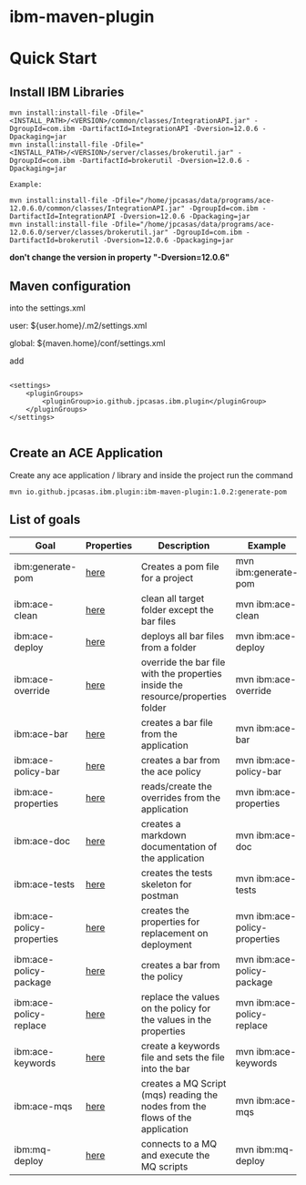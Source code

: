 # ibm-maven-plugin

# Quick Start

## Install IBM Libraries

```
mvn install:install-file -Dfile="<INSTALL_PATH>/<VERSION>/common/classes/IntegrationAPI.jar" -DgroupId=com.ibm -DartifactId=IntegrationAPI -Dversion=12.0.6 -Dpackaging=jar
mvn install:install-file -Dfile="<INSTALL_PATH>/<VERSION>/server/classes/brokerutil.jar" -DgroupId=com.ibm -DartifactId=brokerutil -Dversion=12.0.6 -Dpackaging=jar

Example:

mvn install:install-file -Dfile="/home/jpcasas/data/programs/ace-12.0.6.0/common/classes/IntegrationAPI.jar" -DgroupId=com.ibm -DartifactId=IntegrationAPI -Dversion=12.0.6 -Dpackaging=jar
mvn install:install-file -Dfile="/home/jpcasas/data/programs/ace-12.0.6.0/server/classes/brokerutil.jar" -DgroupId=com.ibm -DartifactId=brokerutil -Dversion=12.0.6 -Dpackaging=jar

```
**don't change the version  in property "-Dversion=12.0.6"**

## Maven configuration

into the settings.xml 

user:   ${user.home}/.m2/settings.xml

global: ${maven.home}/conf/settings.xml

add
```

<settings>
    <pluginGroups>
        <pluginGroup>io.github.jpcasas.ibm.plugin</pluginGroup>
    </pluginGroups>
</settings>


```

## Create an ACE Application

Create any ace application / library and inside the project run the command

```
mvn io.github.jpcasas.ibm.plugin:ibm-maven-plugin:1.0.2:generate-pom

```

## List of goals

| Goal                      | Properties                           | Description                                                                     | Example                       |
| ------------------------- | ------------------------------------ | ------------------------------------------------------------------------------- | ----------------------------- |
| ibm:generate-pom          | [here](doc/generate-pom.md)          | Creates a pom file for a project                                                | mvn ibm:generate-pom          |
| ibm:ace-clean             | [here](doc/ace-clean.md)             | clean all target folder except the bar files                                    | mvn ibm:ace-clean             |
| ibm:ace-deploy            | [here](doc/ace-deploy.md)            | deploys all bar files from a folder                                             | mvn ibm:ace-deploy            |
| ibm:ace-override          | [here](doc/ace-override.md)          | override the bar file with the properties inside the resource/properties folder | mvn ibm:ace-override          |
| ibm:ace-bar               | [here](doc/ace-bar.md)               | creates a bar file from the application                                         | mvn ibm:ace-bar               |
| ibm:ace-policy-bar        | [here](doc/ace-policy-bar.md)        | creates a bar from the ace policy                                               | mvn ibm:ace-policy-bar        |
| ibm:ace-properties        | [here](doc/ace-properties.md)        | reads/create the overrides from the application                                 | mvn ibm:ace-properties        |
| ibm:ace-doc               | [here](doc/ace-doc.md)               | creates a markdown documentation of the application                             | mvn ibm:ace-doc               |
| ibm:ace-tests             | [here](doc/ace-tests.md)             | creates the tests skeleton for postman                                          | mvn ibm:ace-tests             |
| ibm:ace-policy-properties | [here](doc/ace-policy-properties.md) | creates the properties for replacement on deployment                            | mvn ibm:ace-policy-properties |
| ibm:ace-policy-package    | [here](doc/ace-policy-package.md)    | creates a bar from the policy                                                   | mvn ibm:ace-policy-package    |
| ibm:ace-policy-replace    | [here](doc/ace-policy-replace.md)    | replace the values on the policy for the values in the properties               | mvn ibm:ace-policy-replace    |
| ibm:ace-keywords          | [here](doc/ace-keywords.md)          | create a keywords file and sets the file into the bar                           | mvn ibm:ace-keywords          |
| ibm:ace-mqs               | [here](doc/ace-mqs.md)               | creates a MQ Script (mqs) reading the nodes from the flows of the application   | mvn ibm:ace-mqs               |
| ibm:mq-deploy             | [here](doc/mq-deploy.md)             | connects to a MQ and execute the MQ scripts                                     | mvn ibm:mq-deploy             |









